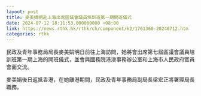 ```yaml
---
layout: post
title: 麥美娟明赴上海出席區議會議員培訓班第一期開班儀式
date: 2024-07-12 18:11:53.000000000 +08:00
link: https://news.rthk.hk/rthk/ch/component/k2/1761360-20240712.htm
categories: rthk
---
```


民政及青年事務局局長麥美娟明日前往上海訪問，她將會出席第七屆區議會議員培訓班第一期上海的開班儀式，並會與國務院港澳事務辦公室和上海市人民政府官員會面交流。
 
麥美娟後日返抵香港，在她離港期間，​民政及青年事務局副局長梁宏正將署理局長職務。
